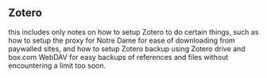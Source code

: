 ## Zotero
this includes only notes on how to setup Zotero to do certain things, such as how to setup the proxy for Notre Dame for ease of downloading from paywalled sites, and how to setup Zotero backup using Zotero drive and box.com WebDAV for easy backups of references and files without encountering a limit too soon.
